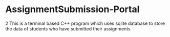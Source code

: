 # AssignmentSubmission-Portal
2
This is a terminal based C++ program which uses sqlite database to store the data of students who have submitted their assignments